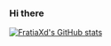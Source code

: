 ### **Hi there**


<!--
**FratiaXd/FratiaXd** is a ✨ _special_ ✨ repository because its `README.md` (this file) appears on your GitHub profile.

Here are some ideas to get you started:

- 🔭 I’m currently working on ...
- 🌱 I’m currently learning Computer Science 1st year
- 👯 I’m looking to collaborate on ...
- 🤔 I’m looking for help with ...
- 💬 Ask me about ...
- 📫 How to reach me: ...
- 😄 Pronouns: ...
- ⚡ Fun fact: ...
-->
[![FratiaXd's GitHub stats](https://github-readme-stats.vercel.app/api?username=FratiaXd)](https://github.com/anuraghazra/github-readme-stats)
